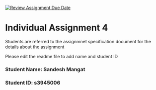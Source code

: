 [![Review Assignment Due Date](https://classroom.github.com/assets/deadline-readme-button-24ddc0f5d75046c5622901739e7c5dd533143b0c8e959d652212380cedb1ea36.svg)](https://classroom.github.com/a/y3E5h_rU)
# Individual Assignment 4

Students are referred to the assignmnet specification document for the details about the assignment

Please edit the readme file to add name and student ID

### Student Name: Sandesh Mangat  
### Student ID: s3945006
